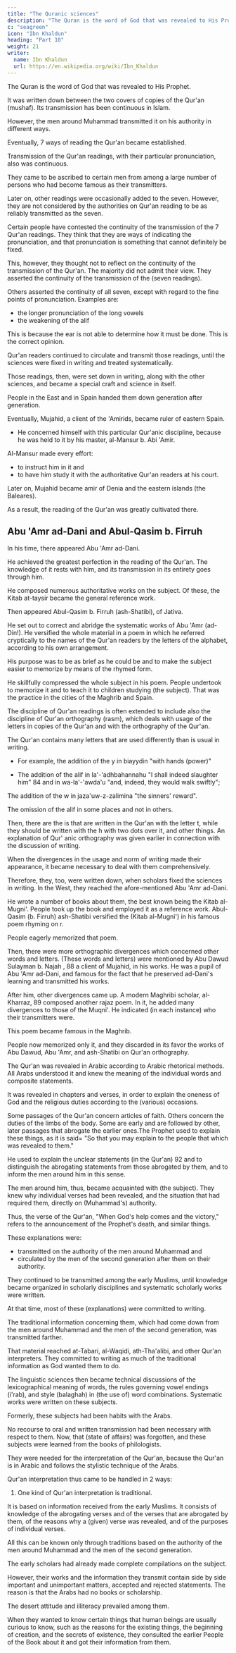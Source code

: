 ```yaml
---
title: "The Quranic sciences"
description: "The Quran is the word of God that was revealed to His Prophet. It was written down between the two covers of copies of the Qur'an"
c: "seagreen"
icon: "Ibn Khaldun"
heading: "Part 10"
weight: 21
writer:
  name: Ibn Khaldun
  url: https://en.wikipedia.org/wiki/Ibn_Khaldun
---
```




<!-- ## 10. The Qur'anic sciences of Qur'an interpretation and Qur'an reading -->

The Quran is the word of God that was revealed to His Prophet. 

It was written down between the two covers of copies of the Qur'an (mushaf). Its transmission has been continuous in Islam. 

However, the men around Muhammad transmitted it on his authority in different ways. <!-- These differences affect certain of the words in it and the manner in which the letters were pronounced. They were handed down and became famous.  -->

Eventually, 7 ways of reading the Qur'an became established. 

Transmission of the Qur'an readings, with their particular pronunciation, also was continuous. 

They came to be ascribed to certain men from among a large number of persons who had become famous as their transmitters.

Later on, other readings were occasionally added to the seven. However, they are not considered by the authorities on Qur'an reading to be as reliably transmitted as the seven.

Certain people have contested the continuity of the transmission of the 7 Qur'an readings. They think that they are ways of indicating the pronunciation, and that pronunciation is something that cannot definitely be fixed. 

This, however, they thought not to reflect on the continuity of the transmission of the Qur'an. The majority did not admit their view. They asserted the continuity of the transmission of the (seven readings).

Others asserted the continuity of all seven, except with regard to the fine points of pronunciation. Examples are:
- the longer pronunciation of the long vowels
- the weakening of the alif

This is because the ear is not able to determine how it must be done. This is the correct opinion.

Qur'an readers continued to circulate and transmit those readings, until the sciences were fixed in writing and treated systematically. 

Those readings, then, were set down in writing, along with the other sciences, and became a special craft and science in itself. 

People in the East and in Spain handed them down generation after generation. 

Eventually, Mujahid, a client of the 'Amirids, became ruler of eastern Spain.
- He concerned himself with this particular Qur'anic discipline, because he was held to it by his master, al-Mansur b. Abi 'Amir.

Al-Mansur made every effort:
- to instruct him in it and
- to have him study it with the authoritative Qur'an readers at his court. 

<!-- Thus, he acquired a very good knowledge of it.  -->

Later on, Mujahid became amir of Denia and the eastern islands (the Baleares). 

As a result, the reading of the Qur'an was greatly cultivated there.

<!-- , because he was an authority in it and because he was much concerned with all sciences in general and with the reading of the Qur'an in particular. -->


## Abu 'Amr ad-Dani and Abul-Qasim b. Firruh

In his time, there appeared Abu 'Amr ad-Dani. 
<!-- 80  -->

He achieved the greatest perfection in the reading of the Qur'an. The knowledge of it rests with him, and its transmission in its entirety goes through him. 

He composed numerous authoritative works on the subject. Of these, the Kitab at-taysir became the general reference work.

<!-- , which became the  works, and people no longer consulted anyone else. 81 Among (ad-Dani's) works, -->


<!-- In the times and generations closely following that,  -->

Then appeared Abul-Qasim b. Firruh (ash-Shatibi), of Jativa. 

He set out to correct and abridge the systematic works of Abu 'Amr (ad-Din!). He versified the whole material in a poem in which he referred cryptically to the names of the Qur'an readers by the letters of the alphabet, according to his own arrangement. 

His purpose was to be as brief as he could be and to make the subject easier to memorize by means of the rhymed form. 

He skillfully compressed the whole subject in his poem. People undertook to memorize it and to teach it to children studying (the subject). That was the practice in the cities of the Maghrib and Spain.

The discipline of Qur'an readings is often extended to include also the discipline of Qur'an orthography (rasm), which deals with usage of the letters in copies of the Qur'an and with the orthography of the Qur'an. 

The Qur'an contains many letters that are used differently than is usual in writing. 
- For example, the addition of the y in biayydin "with hands (power)"
<!-- ; 83  -->
- The addition of the alif in la'-'adhbahannahu "I shall indeed slaughter him" 84 and in wa-la'-'awda'u "and, indeed, they would walk swiftly"; 

The addition of the w in jaza'uw-z-zalimina "the sinners' reward".
<!-- ; 86 -->

The omission of the alif in some places and not in others. 

Then, there are the is that are written in the Qur'an with the letter t, while they should be written with the h with two dots over it, and other things. An explanation of Qur' anic orthography was given earlier in connection with the discussion of writing. 
<!-- 87  -->

When the divergences in the usage and norm of writing made their appearance, it became necessary to deal with them comprehensively. 

Therefore, they, too, were written down, when scholars fixed the sciences in writing. In the West, they reached the afore-mentioned Abu 'Amr ad-Dani. 

He wrote a number of books about them, the best known being the Kitab al-Mugni'. People took up the book and employed it as a reference work. Abul-Qasim (b. Firruh) ash-Shatibi versified the (Kitab al-Mugni') in his famous poem rhyming on r. 

People eagerly memorized that poem. 

Then, there were more orthographic divergences which concerned other words and letters. (These words and letters) were mentioned by Abu Dawud Sulayman b. Najah , 88 a client of Mujahid, in his works. He was a pupil of Abu 'Amr ad-Dani, and famous for the fact that he preserved ad-Dani's learning and transmitted his works.

After him, other divergences came up. A modern Maghribi scholar, al-Kharraz, 89 composed another rajaz poem. In it, he added many divergences to those of the Muqni'. He indicated (in each instance) who their transmitters were. 

This poem became famous in the Maghrib.

People now memorized only it, and they discarded in its favor the works of Abu Dawud, Abu 'Amr, and ash-Shatibi on Qur'an orthography. 

<!-- 90 Qur'an interpretation -->

The Qur'an was revealed in Arabic according to Arabic rhetorical methods. All Arabs understood it and knew the meaning of the individual words and composite statements. 

It was revealed in chapters and verses, in order to explain the oneness of God and the religious duties according to the (various) occasions.

Some passages of the Qur'an concern articles of faith. Others concern the duties of the limbs of the body. Some are early and are followed by other, later passages that abrogate the earlier ones.The Prophet used to explain these things, as it is said= "So that you may explain to the people that which was revealed to them." 

<!-- 91  -->

He used to explain the unclear statements (in the Qur'an) 92 and to distinguish the abrogating statements from those abrogated by them, and to inform the men around him in this sense. 

The men around him, thus, became acquainted with (the subject). They knew why individual verses had been revealed, and the situation that had required them, directly on (Muhammad's) authority. 

Thus, the verse of the Qur'an, "When God's help comes and the victory,"  refers to the announcement of the Prophet's death, and similar things.

These explanations were:
- transmitted on the authority of the men around Muhammad and
- circulated by the men of the second generation after them on their authority. 

They continued to be transmitted among the early Muslims, until knowledge became organized in scholarly disciplines and systematic scholarly works were written. 

At that time, most of these (explanations) were committed to writing. 

The traditional information concerning them, which had come down from the men around Muhammad and the men of the second generation, was transmitted farther. 

 <!-- 94 -->
That material reached at-Tabari, al-Waqidi, ath-Tha'alibi, and other Qur'an interpreters. They committed to writing as much of the traditional information as God wanted them to do.

The linguistic sciences then became technical discussions of the lexicographical meaning of words, the rules governing vowel endings (i'rab), and style (balaghah) in (the use of) word combinations. Systematic works were written on these subjects. 

Formerly, these subjects had been habits with the Arabs. 
<!-- 95  -->

No recourse to oral and written transmission had been necessary with respect to them. Now, that (state of affairs) was forgotten, and these subjects were learned from the books of philologists. 

They were needed for the interpretation of the Qur'an, because the Qur'an is in Arabic and follows the stylistic technique of the Arabs. 

Qur'an interpretation thus came to be handled in 2 ways:

1. One kind of Qur'an interpretation is traditional. 

It is based on information received from the early Muslims. It consists of knowledge of the abrogating verses and of the verses that are abrogated by them, of the reasons why a (given) verse was revealed, and of the purposes of individual verses. 

All this can be known only through traditions based on the authority of the men around Muhammad and the men of the second generation. 

The early scholars had already made complete compilations on the subject. 

However, their works and the information they transmit contain side by side important and unimportant matters, accepted and rejected statements. The reason is that the Arabs had no books or scholarship. 

The desert attitude and illiteracy prevailed among them. 

When they wanted to know certain things that human beings are usually curious to know, such as the reasons for the existing things, the beginning of creation, and the secrets of existence, they consulted the earlier People of the Book about it and got their information from them.


